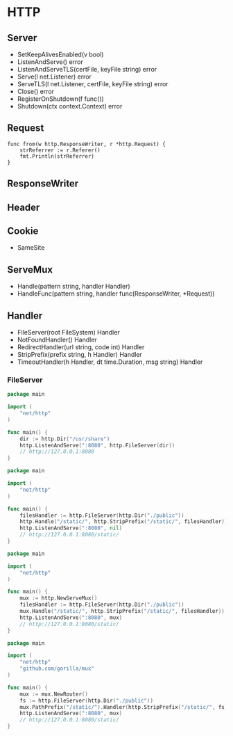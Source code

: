 # HTTP

## Server

- SetKeepAlivesEnabled(v bool)
- ListenAndServe() error
- ListenAndServeTLS(certFile, keyFile string) error
- Serve(l net.Listener) error
- ServeTLS(l net.Listener, certFile, keyFile string) error
- Close() error
- RegisterOnShutdown(f func())
- Shutdown(ctx context.Context) error

## Request

```
func from(w http.ResponseWriter, r *http.Request) {
	strReferrer := r.Referer()
	fmt.Println(strReferrer)
}
```

## ResponseWriter

## Header

## Cookie
- SameSite

## ServeMux

- Handle(pattern string, handler Handler)
- HandleFunc(pattern string, handler func(ResponseWriter, *Request))

## Handler

- FileServer(root FileSystem) Handler
- NotFoundHandler() Handler
- RedirectHandler(url string, code int) Handler
- StripPrefix(prefix string, h Handler) Handler
- TimeoutHandler(h Handler, dt time.Duration, msg string) Handler

### FileServer

```go
package main

import (
	"net/http"
)

func main() {
	dir := http.Dir("/usr/share")
	http.ListenAndServe(":8080", http.FileServer(dir))
	// http://127.0.0.1:8080
}
```

```go
package main

import (
	"net/http"
)

func main() {
	filesHandler := http.FileServer(http.Dir("./public"))
	http.Handle("/static/", http.StripPrefix("/static/", filesHandler))
	http.ListenAndServe(":8080", nil)
	// http://127.0.0.1:8080/static/
}
```

```go
package main

import (
	"net/http"
)

func main() {
	mux := http.NewServeMux()
	filesHandler := http.FileServer(http.Dir("./public"))
	mux.Handle("/static/", http.StripPrefix("/static/", filesHandler))
	http.ListenAndServe(":8080", mux)
	// http://127.0.0.1:8080/static/
}
```

```go
package main

import (
	"net/http"
	"github.com/gorilla/mux"
)

func main() {
	mux := mux.NewRouter()
	fs := http.FileServer(http.Dir("./public"))
	mux.PathPrefix("/static/").Handler(http.StripPrefix("/static/", fs))
	http.ListenAndServe(":8080", mux)
	// http://127.0.0.1:8080/static/
}
```